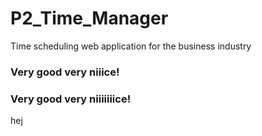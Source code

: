 # P2_Time_Manager
Time scheduling web application for the business industry

### Very good very niiice!
### Very good very niiiiiiice!

hej